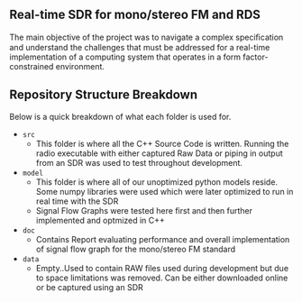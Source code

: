 ## Real-time SDR for mono/stereo FM and RDS

The main objective of the project was to navigate a complex speciﬁcation and understand the challenges that must be addressed for a real-time implementation of a computing system that operates in a form factor-constrained environment. 

## Repository Structure Breakdown
 
Below is a quick breakdown of what each folder is used for.
  - `src`
    - This folder is where all the C++ Source Code is written. Running the radio executable with either captured Raw Data or piping in output from an SDR was used         to test throughout development.
  - `model`
    - This folder is where all of our unoptimized python models reside. Some numpy libraries were used which were later optimized to run in real time with the SDR
    -  Signal Flow Graphs were tested here first and then further implemented and optmized in C++
  - `doc`
    - Contains Report evaluating performance and overall implementation of signal flow graph for the mono/stereo FM standard
  - `data`
    - Empty..Used to contain RAW files used during development but due to space limitations was removed. Can be either downloaded online or be captured using an SDR
    
    
